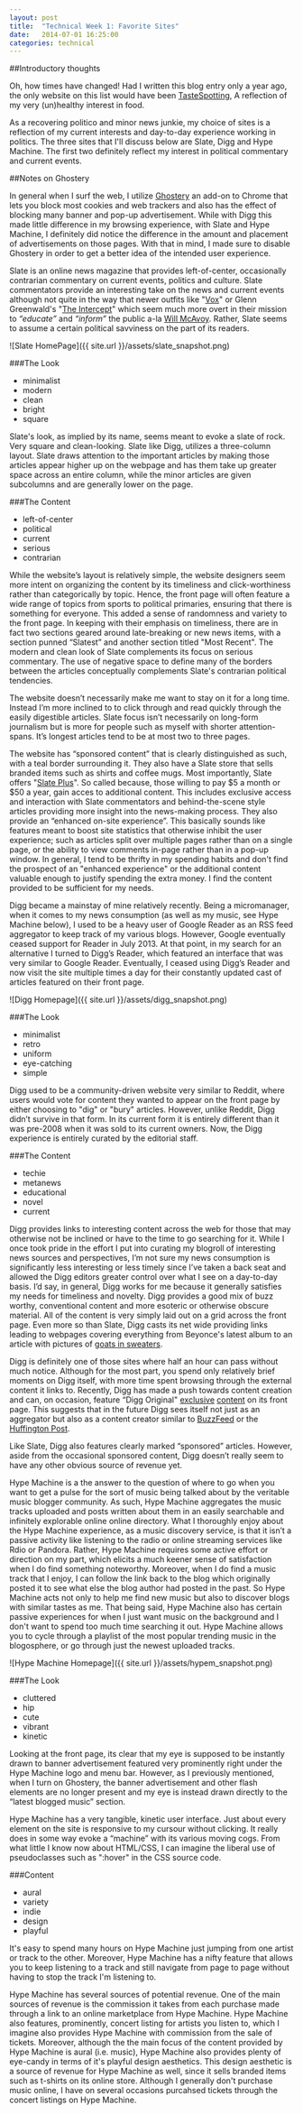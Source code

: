 ```yaml
---
layout: post
title:  "Technical Week 1: Favorite Sites"
date:   2014-07-01 16:25:00
categories: technical
---
```


##Introductory thoughts

Oh, how times have changed! Had I written this blog entry only a year ago, the only website on this list would have been <a href="http://www.tastespotting.com/" target="_blank">TasteSpotting</a>, A reflection of my very (un)healthy interest in food.

As a recovering politico and minor news junkie, my choice of sites is a reflection of my current interests and day-to-day experience working in politics. The three sites that I'll discuss below are Slate, Digg and Hype Machine. The first two definitely reflect my interest in political commentary and current events.

##Notes on Ghostery

In general when I surf the web, I utilize <a href="https://www.ghostery.com/en/" target="_blank">Ghostery</a> an add-on to Chrome that lets you block most cookies and web trackers and also has the effect of blocking many banner and pop-up advertisement. While with Digg this made little difference in my browsing experience, with Slate and Hype Machine, I definitely did notice the difference in the amount and placement of advertisements on those pages. With that in mind, I made sure to disable Ghostery in order to get a better idea of the intended user experience.

[##Slate]:http://www.slate.com/

Slate is an online news magazine that provides left-of-center, occasionally contrarian commentary on current events, politics and culture. Slate commentators provide an interesting take on the news and current events although not quite in the way that newer outfits like "<a href="http://www.vox.com/" target="_blank">Vox</a>" or Glenn Greenwald's "<a href="https://firstlook.org/theintercept/" target="_blank">The Intercept</a>" which seem much more overt in their mission to <i>“educate”</i> and <i>“inform”</i> the public a-la <a href="https://www.youtube.com/watch?v=Zabb3fxGTPk" target="_blank">Will McAvoy</a>. Rather, Slate seems to assume a certain political savviness on the part of its readers.

![Slate HomePage]({{ site.url }}/assets/slate_snapshot.png)

###The Look
- minimalist
- modern
- clean
- bright
- square
				

Slate's look, as implied by its name, seems meant to evoke a slate of rock. Very square and clean-looking. Slate like Digg, utilizes a three-column layout. Slate draws attention to the important articles by making those articles appear higher up on the webpage and has them take up greater space across an entire column, while the minor articles are given subcolumns and are generally lower on the page.

###The Content
- left-of-center
- political
- current
- serious
- contrarian

While the website’s layout is relatively simple, the website designers seem more intent on organizing the content by its timeliness and click-worthiness rather than categorically by topic. Hence, the front page will often feature a wide range of topics from sports to political primaries, ensuring that there is something for everyone. This added a sense of randomness and variety to the front page. In keeping with their emphasis on timeliness, there are in fact two sections geared around late-breaking or new news items, with a section punned “Slatest” and another section titled "Most Recent". The modern and clean look of Slate complements its focus on serious commentary. The use of negative space to define many of the borders between the articles conceptually complements Slate's contrarian political tendencies.

The website doesn’t necessarily make me want to stay on it for a long time. Instead I’m more inclined to to click through and read quickly through the easily digestible articles. Slate focus isn’t necessarily on long-form journalism but is more for people such as myself with shorter attention-spans. It’s longest articles tend to be at most two to three pages.

The website has “sponsored content” that is clearly distinguished as such, with a teal border surrounding it. They also have a Slate store that sells branded items such as shirts and coffee mugs. Most importantly, Slate offers "<a href="http://www.slate.com/plus?wpsrc=sp_all_hp-rr_promo" target="_blank">Slate Plus</a>". So called because, those willing to pay $5 a month or $50 a year, gain acces to additional content. This includes exclusive access and interaction with Slate commentators and behind-the-scene style articles providing more insight into the news-making process. They also provide an “enhanced on-site experience”. This basically sounds like features meant to boost site statistics that otherwise inhibit the user experience; such as articles split over multiple pages rather than on a single page, or the ability to view comments in-page rather than in a pop-up window. In general, I tend to be thrifty in my spending habits and don't find the prospect of an "enhanced experience" or the additional content valuable enough to justify spending the extra money. I find the content provided to be sufficient for my needs.

[##Digg]:http://www.digg.com

Digg became a mainstay of mine relatively recently. Being a micromanager, when it comes to my news consumption (as well as my music, see Hype Machine below), I used to be a heavy user of Google Reader as an RSS feed aggregator to keep track of my various blogs. However, Google eventually ceased support for Reader in July 2013. At that point, in my search for an alternative I turned to Digg’s Reader, which featured an interface that was very similar to Google Reader.  Eventually, I ceased using Digg’s Reader and now visit the site multiple times a day for their constantly updated cast of articles featured on their front page.

![Digg Homepage]({{ site.url }}/assets/digg_snapshot.png)

###The Look
- minimalist
- retro
- uniform
- eye-catching
- simple

Digg used to be a community-driven website very similar to Reddit, where users would vote for content they wanted to appear on the front page by either choosing to "dig" or "bury" articles. However, unlike Reddit, Digg didn’t survive in that form. In its current form it is entirely different than it was pre-2008 when it was sold to its current owners. Now, the Digg experience is entirely curated by the editorial staff.

###The Content
- techie
- metanews
- educational
- novel
- current

Digg provides links to interesting content across the web for those that may otherwise not be inclined or have to the time to go searching for it. While I once took pride in the effort I put into curating my blogroll of interesting news sources and perspectives, I’m not sure my news consumption is significantly less interesting or less timely since I’ve taken a back seat and allowed the Digg editors greater control over what I see on a day-to-day basis. I’d say, in general, Digg works for me because it generally satisfies my needs for timeliness and novelty. Digg provides a good mix of buzz worthy, conventional content and more esoteric or otherwise obscure material. All of the content is very simply laid out on a grid across the front page. Even more so than Slate, Digg casts its net wide providing links leading to webpages covering everything from Beyonce's latest album to an article with pictures of <a href="http://modernfarmer.com/2013/11/goats-sweaters/" target="_blank">goats in sweaters</a>. 

Digg is definitely one of those sites where half an hour can pass without much notice. Although for the most part, you spend only relatively brief moments on Digg itself, with more time spent browsing through the external content it links to. Recently, Digg has made a push towards content creation and can, on occasion, feature “Digg Original" <a href="http://digg.com/originals/why-audio-never-goes-viral" target="_blank">exclusive</a> <a href="http://digg.com/2014/how-to-dispose-of-everything" target="_blank">content</a> on its front page. This suggests that in the future Digg sees itself not just as an aggregator but also as a content creator similar to <a href="http://www.buzzfeed.com/" target="_blank">BuzzFeed</a> or the <a href="http://www.huffingtonpost.com/" target="_blank">Huffington Post</a>.

Like Slate, Digg also features clearly marked “sponsored” articles. However, aside from the occasional sponsored content, Digg doesn’t really seem to have any other obvious source of revenue yet.

[##Hype Machine]:http://www.digg.com

Hype Machine is a the answer to the question of where to go when you want to get a pulse for the sort of music being talked about by the veritable music blogger community. As such, Hype Machine aggregates the music tracks uploaded and posts written about them in an easily searchable and infinitely explorable online online directory. What I thoroughly enjoy about the Hype Machine experience, as a music discovery service, is that it isn’t a passive activity like listening to the radio or online streaming services like Rdio or Pandora. Rather, Hype Machine requires some active effort or direction on my part, which elicits a much keener sense of satisfaction when I do find something noteworthy.  Moreover, when I do find a music track that I enjoy, I can follow the link back to the blog which originally posted it to see what else the blog author had posted in the past. So Hype Machine acts not only to help me find new music but also to discover blogs with similar tastes as me. That being said, Hype Machine also has certain passive experiences for when I just want music on the background and I don't want to spend too much time searching it out. Hype Machine allows you to cycle through a playlist of the most popular trending music in the blogosphere, or go through just the newest uploaded tracks.

![Hype Machine Homepage]({{ site.url }}/assets/hypem_snapshot.png)

###The Look
- cluttered
- hip
- cute
- vibrant
- kinetic
				

Looking at the front page, its clear that my eye is supposed to be instantly drawn to banner advertisement featured very prominently right under the Hype Machine logo and menu bar.  However, as I previously mentioned, when I turn on Ghostery, the banner advertisement and other flash elements are no longer present and my eye is instead drawn directly to the “latest blogged music” section.

Hype Machine has a very tangible, kinetic user interface. Just about every element on the site is responsive to my cursour without clicking. It really does in some way evoke a “machine” with its various moving cogs. From what little I know now about HTML/CSS, I can imagine the liberal use of pseudoclasses such as ":hover" in the CSS source code.

###Content
- aural
- variety
- indie
- design
- playful

It's easy to spend many hours on Hype Machine just jumping from one artist or track to the other. Moreover, Hype Machine has a nifty feature that allows you to keep listening to a track and still navigate from page to page without having to stop the track I'm listening to.

Hype Machine has several sources of potential revenue. One of the main sources of revenue is the commission it takes from each purchase made through a link to an online marketplace from Hype Machine. Hype Machine also features, prominently, concert listing for artists you listen to, which I imagine also provides Hype Machine with commission from the sale of tickets.  Moreover, although the the main focus of the content provided by Hype Machine is aural (i.e. music), Hype Machine also provides plenty of eye-candy in terms of it's playful design aesthetics. This design aesthetic is a source of revenue for Hype Machine as well, since it sells branded items such as t-shirts on its online store.  Although I generally don't purchase music online, I have on several occasions purcahsed tickets through the concert listings on Hype Machine.
